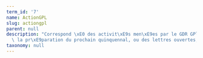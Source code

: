 ```yaml
---
term_id: '7'
name: ActionGPL
slug: actiongpl
parent: null
description: "Correspond \xE0 des activit\xE9s men\xE9es par le GDR GPl comme la prospective,\
  \ la pr\xE9paration du prochain quinquennal, ou des lettres ouvertes,...\n"
taxonomy: null
---
```


